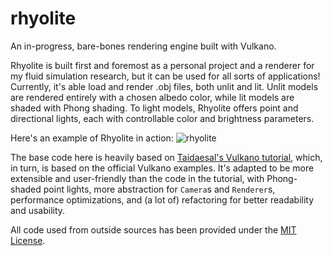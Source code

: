 # rhyolite
An in-progress, bare-bones rendering engine built with Vulkano.

Rhyolite is built first and foremost as a personal project and a renderer for my fluid simulation research, but it can be used for all sorts of 
applications! Currently, it's able load and render .obj files, both unlit and lit. Unlit models are rendered entirely with a chosen albedo color,
while lit models are shaded with Phong shading. To light models, Rhyolite offers point and directional lights, each with controllable color and 
brightness parameters.

Here's an example of Rhyolite in action:
![rhyolite](https://user-images.githubusercontent.com/29758429/210491134-02861d8e-baa8-4556-aa7f-cb74b0be866e.gif)

The base code here is heavily based on [Taidaesal's Vulkano tutorial](https://github.com/taidaesal/vulkano_tutorial), which, in turn, is based on the 
official Vulkano examples. It's adapted to be more extensible and user-friendly than the code in the tutorial, with Phong-shaded point lights,
more abstraction for `Camera`s and `Renderer`s, performance optimizations, and (a lot of) refactoring for better readability and usability. 

All code used from outside sources has been provided under the [MIT License](https://opensource.org/licenses/MIT).
